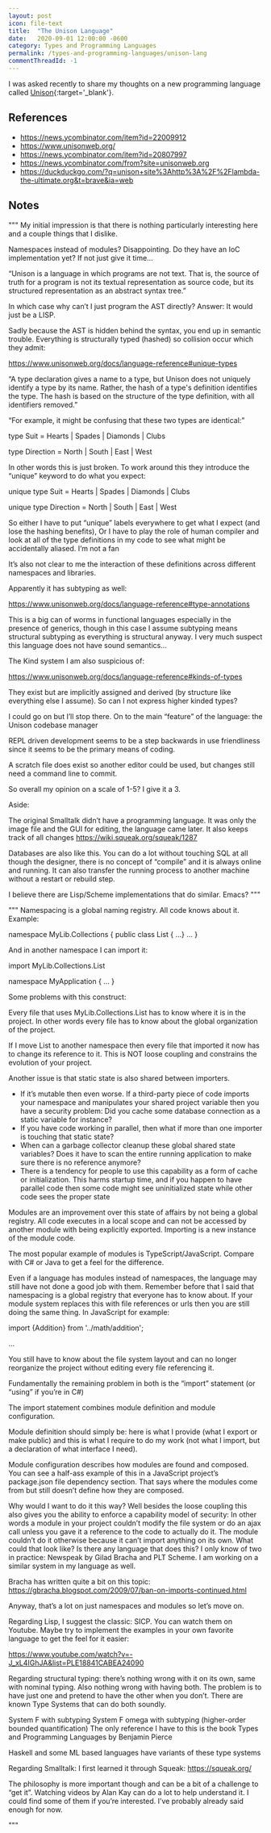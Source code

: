 ```yaml
---
layout: post
icon: file-text
title:  "The Unison Language"
date:   2020-09-01 12:00:00 -0600
category: Types and Programming Languages
permalink: /types-and-programming-languages/unison-lang
commentThreadId: -1
---
```


I was asked recently to share my thoughts on a new programming language called [Unison](https://www.unisonweb.org/){:target='_blank'}.

## References
- https://news.ycombinator.com/item?id=22009912
- https://www.unisonweb.org/
- https://news.ycombinator.com/item?id=20807997
- https://news.ycombinator.com/from?site=unisonweb.org
- https://duckduckgo.com/?q=unison+site%3Ahttp%3A%2F%2Flambda-the-ultimate.org&t=brave&ia=web

## Notes

"""
My initial impression is that there is nothing particularly interesting here and a couple things that I dislike.

Namespaces instead of modules? Disappointing. Do they have an IoC implementation yet? If not just give it time…

“Unison is a language in which programs are not text. That is, the source of truth for a program is not its textual representation as source code, but its structured representation as an abstract syntax tree.”

In which case why can’t I just program the AST directly? Answer: It would just be a LISP.

Sadly because the AST is hidden behind the syntax, you end up in semantic trouble. Everything is structurally typed (hashed) so collision occur which they admit:

https://www.unisonweb.org/docs/language-reference#unique-types


“A type declaration gives a name to a type, but Unison does not uniquely identify a type by its name. Rather, the hash of a type's definition identifies the type. The hash is based on the structure of the type definition, with all identifiers removed.”

“For example, it might be confusing that these two types are identical:”

type Suit = Hearts | Spades | Diamonds | Clubs

type Direction = North | South | East | West

In other words this is just broken. To work around this they introduce the “unique” keyword to do what you expect: 

unique type Suit = Hearts | Spades | Diamonds | Clubs

unique type Direction = North | South | East | West


So either I have to put “unique” labels everywhere to get what I expect (and lose the hashing benefits), Or I have to play the role of human compiler and look at all of the type definitions in my code to see what might be accidentally aliased. I’m not a fan

It’s also not clear to me the interaction of these definitions across different namespaces and libraries. 


Apparently it has subtyping as well:

https://www.unisonweb.org/docs/language-reference#type-annotations

This is a big can of worms in functional languages especially in the presence of generics, though in this case I assume subtyping means structural subtyping as everything is structural anyway. I very much suspect this language does not have sound semantics…

The Kind system I am also suspicious of:

https://www.unisonweb.org/docs/language-reference#kinds-of-types

They exist but are implicitly assigned and derived (by structure like everything else I assume). So can I not express higher kinded types?

I could go on but I’ll stop there. On to the main “feature” of the language: the Unison codebase manager

REPL driven development seems to be a step backwards in use friendliness since it seems to be the primary means of coding.

A scratch file does exist so another editor could be used, but changes still need a command line to commit.

So overall my opinion on a scale of 1-5?  I give it a 3.

Aside:

The original Smalltalk didn’t have a programming language. It was only the image file and the GUI for editing, the language came later. It also keeps track of all changes <https://wiki.squeak.org/squeak/1287>

Databases are also like this. You can do a lot without touching SQL at all though the designer, there is no concept of “compile” and it is always online and running. It can also transfer the running process to another machine without a restart or rebuild step.

I believe there are Lisp/Scheme implementations that do similar. Emacs?
"""

"""
Namespacing is a global naming registry. All code knows about it. Example:

namespace MyLib.Collections {
   public class List { …}
    …
}

And in another namespace I can import it:

import MyLib.Collections.List

namespace MyApplication {
    …
}


Some problems with this construct:

Every file that uses MyLib.Collections.List has to know where it is in the project. In other words every file has to know about the global organization of the project.

If I move List to another namespace then every file that imported it now has to change its reference to it. This is NOT loose coupling and constrains the evolution of your project.

Another issue is that static state is also shared between importers. 
-	If it’s mutable  then even worse. If a third-party piece of code imports your namespace and manipulates your shared project variable then you have a security problem: Did you cache some database connection as a static variable for instance? 
-	If you have code working in parallel, then what if more than one importer is touching that static state?
-	When can a garbage collector cleanup these global shared state variables? Does it have to scan the entire running application to make sure there is no reference anymore?
-	There is a tendency for people to use this capability as a form of cache or initialization. This harms startup time, and if you happen to have parallel code then some code might see uninitialized state while other code sees the proper state


Modules are an improvement over this state of affairs by not being a global registry. All code executes in a local scope and can not be accessed by another module with being explicitly exported. Importing is a new instance of the module code.

The most popular example of modules is TypeScript/JavaScript. Compare with C# or Java to get a feel for the difference.


Even if a language has modules instead of namespaces, the language may still have not done a good job with them. Remember before that I said that namespacing is a global registry that everyone has to know about. If your module system replaces this with file references or urls then you are still doing the same thing. In JavaScript for example:

import {Addition} from '../math/addition';

…

You still have to know about the file system layout and can no longer reorganize the project without editing every file referencing it.

Fundamentally the remaining problem in both is the “import” statement (or “using” if you’re in C#)

The import statement combines module definition and module configuration. 

Module definition should simply be: here is what I provide (what I export or make public) and this is what I require to do my work (not what I import, but a declaration of what interface I need).

Module configuration describes how modules are found and composed. You can see a half-ass example of this in a JavaScript project’s package.json file dependency section. That says where the modules come from but still doesn’t define how they are composed.

Why would I want to do it this way? Well besides the loose coupling this also gives you the ability to enforce a capability model of security: In other words a module in your project couldn’t modify the file system or do an ajax call unless you gave it a reference to the code to actually do it. The module couldn’t do it otherwise because it can’t import anything on its own. What could that look like? Is there any language that does this? I only know of two in practice: Newspeak by Gilad Bracha and PLT Scheme. I am working on a similar system in my language as well.

Bracha has written quite a bit on this topic:
https://gbracha.blogspot.com/2009/07/ban-on-imports-continued.html


Anyway, that’s a lot on just namespaces and modules so let’s move on. 

Regarding Lisp, I suggest the classic: SICP. You can watch them on Youtube. Maybe try to implement the examples in your own favorite language to get the feel for it easier:

https://www.youtube.com/watch?v=-J_xL4IGhJA&list=PLE18841CABEA24090

Regarding structural typing: there’s nothing wrong with it on its own, same with nominal typing. Also nothing wrong with having both. The problem is to have just one and pretend to have the other when you don’t. There are known Type Systems that can do both soundly.

System F with subtyping
System F omega with subtyping (higher-order bounded quantification) 
    The only reference I have to this is the book Types and Programming Languages by Benjamin Pierce

Haskell and some ML based languages have variants of these type systems

Regarding Smalltalk: I first learned it through Squeak:
https://squeak.org/

The philosophy is more important though and can be a bit of a challenge to “get it”. Watching videos by Alan Kay can do a lot to help understand it. I could find some of them if you’re interested. I’ve probably already said enough for now.

"""